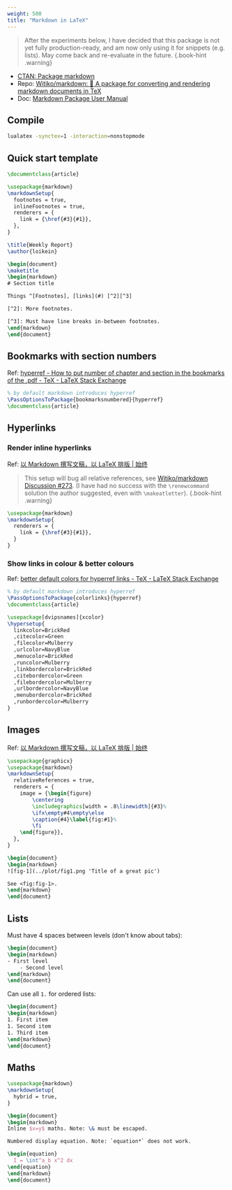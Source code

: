 ```yaml
---
weight: 500
title: "Markdown in LaTeX"
---
```


> After the experiments below, I have decided that this package is not yet fully production-ready, and am now only using it for snippets (e.g. lists). May come back and re-evaluate in the future.
{.book-hint .warning}

- [CTAN: Package markdown](https://ctan.org/pkg/markdown)
- Repo: [Witiko/markdown: :notebook_with_decorative_cover: A package for converting and rendering markdown documents in TeX](https://github.com/Witiko/markdown)
- Doc: [Markdown Package User Manual](https://mirror.apps.cam.ac.uk/pub/tex-archive/macros/generic/markdown/markdown.html)

## Compile

```sh
lualatex -synctex=1 -interaction=nonstopmode
```

## Quick start template

```latex
\documentclass{article}

\usepackage{markdown}
\markdownSetup{
  footnotes = true,
  inlineFootnotes = true,
  renderers = {
    link = {\href{#3}{#1}},
  },
}

\title{Weekly Report}
\author{loikein}

\begin{document}
\maketitle
\begin{markdown}
# Section title

Things ^[Footnotes], [links](#) [^2][^3]

[^2]: More footnotes.

[^3]: Must have line breaks in-between footnotes.
\end{markdown}
\end{document}
```

## Bookmarks with section numbers

Ref: [hyperref - How to put number of chapter and section in the bookmarks of the .pdf - TeX - LaTeX Stack Exchange](https://tex.stackexchange.com/a/470748)

```latex
% by default markdown introduces hyperref
\PassOptionsToPackage{bookmarksnumbered}{hyperref}
\documentclass{article}
```

## Hyperlinks

### Render inline hyperlinks

Ref: [以 Markdown 撰写文稿，以 LaTeX 排版 | 始终](https://liam.page/2020/03/30/writing-manuscript-in-Markdown-and-typesetting-with-LaTeX/index.html#%E8%B6%85%E9%93%BE%E6%8E%A5%E5%92%8C%E8%84%9A%E6%B3%A8)

> This setup will bug all relative references, see [Witiko/markdown Discussion #273](https://github.com/Witiko/markdown/discussions/273). \(I have had no success with the `\renewcommand` solution the author suggested, even with `\makeatletter`\).
{.book-hint .warning}

```latex
\usepackage{markdown}
\markdownSetup{
  renderers = {
    link = {\href{#3}{#1}},
  }
}
```

### Show links in colour \& better colours

Ref: [better default colors for hyperref links - TeX - LaTeX Stack Exchange](https://tex.stackexchange.com/a/525984)

```latex
% by default markdown introduces hyperref
\PassOptionsToPackage{colorlinks}{hyperref}
\documentclass{article}

\usepackage[dvipsnames]{xcolor}
\hypersetup{
  linkcolor=BrickRed
  ,citecolor=Green
  ,filecolor=Mulberry
  ,urlcolor=NavyBlue
  ,menucolor=BrickRed
  ,runcolor=Mulberry
  ,linkbordercolor=BrickRed
  ,citebordercolor=Green
  ,filebordercolor=Mulberry
  ,urlbordercolor=NavyBlue
  ,menubordercolor=BrickRed
  ,runbordercolor=Mulberry
}
```

## Images

Ref: [以 Markdown 撰写文稿，以 LaTeX 排版 | 始终](https://liam.page/2020/03/30/writing-manuscript-in-Markdown-and-typesetting-with-LaTeX/index.html#%E6%9B%B4%E5%A5%BD%E5%9C%B0%E6%8F%92%E5%85%A5%E5%9B%BE%E7%89%87)

```latex
\usepackage{graphicx}
\usepackage{markdown}
\markdownSetup{
  relativeReferences = true,
  renderers = {
    image = {\begin{figure}
        \centering
        \includegraphics[width = .8\linewidth]{#3}%
        \ifx\empty#4\empty\else
        \caption{#4}\label{fig:#1}%
        \fi
    \end{figure}},
  },
}

\begin{document}
\begin{markdown}
![fig-1](../plot/fig1.png 'Title of a great pic')

See <fig:fig-1>.
\end{markdown}
\end{document}
```

## Lists

Must have 4 spaces between levels \(don't know about tabs\):

```latex
\begin{document}
\begin{markdown}
- First level
    - Second level
\end{markdown}
\end{document}
```

Can use all `1.` for ordered lists:

```latex
\begin{document}
\begin{markdown}
1. First item
1. Second item
1. Third item
\end{markdown}
\end{document}
```

## Maths

```latex
\usepackage{markdown}
\markdownSetup{
  hybrid = true,
}

\begin{document}
\begin{markdown}
Inline $x=y$ maths. Note: \& must be escaped.

Numbered display equation. Note: `equation*` does not work.

\begin{equation}
  I = \int^a_b x^2 dx
\end{equation}
\end{markdown}
\end{document}
```
